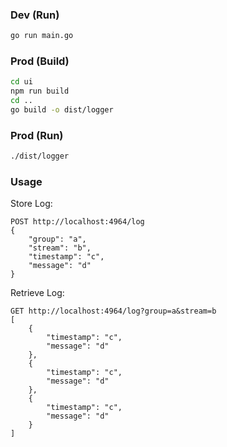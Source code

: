 ### Dev (Run)
```bash
go run main.go
```

### Prod (Build)
```bash
cd ui
npm run build
cd ..
go build -o dist/logger
```

### Prod (Run)
```bash
./dist/logger
```


### Usage
Store Log:
```
POST http://localhost:4964/log
{
    "group": "a",
    "stream": "b",
    "timestamp": "c",
    "message": "d"
}
```

Retrieve Log:
```
GET http://localhost:4964/log?group=a&stream=b
[
	{
		"timestamp": "c",
		"message": "d"
	},
	{
		"timestamp": "c",
		"message": "d"
	},
	{
		"timestamp": "c",
		"message": "d"
	}
]
```
